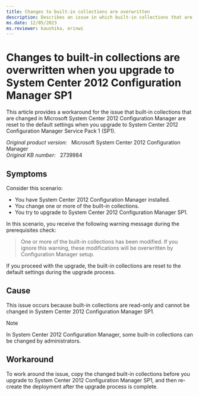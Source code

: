 ```yaml
---
title: Changes to built-in collections are overwritten
description: Describes an issue in which built-in collections that are changed in System Center 2012 Configuration Manager are reset to the default settings when you upgrade to System Center 2012 Configuration Manager SP1.
ms.date: 12/05/2023
ms.reviewer: kaushika, erinwi
---
```

# Changes to built-in collections are overwritten when you upgrade to System Center 2012 Configuration Manager SP1

This article provides a workaround for the issue that built-in collections that are changed in Microsoft System Center 2012 Configuration Manager are reset to the default settings when you upgrade to System Center 2012 Configuration Manager Service Pack 1 (SP1).

_Original product version:_ &nbsp; Microsoft System Center 2012 Configuration Manager  
_Original KB number:_ &nbsp; 2739984

## Symptoms

Consider this scenario:

- You have System Center 2012 Configuration Manager installed.
- You change one or more of the built-in collections.
- You try to upgrade to System Center 2012 Configuration Manager SP1.

In this scenario, you receive the following warning message during the prerequisites check:

> One or more of the built-in collections has been modified. If you ignore this warning, these modifications will be overwritten by Configuration Manager setup.

If you proceed with the upgrade, the built-in collections are reset to the default settings during the upgrade process.

## Cause

This issue occurs because built-in collections are read-only and cannot be changed in System Center 2012 Configuration Manager SP1.

> [!NOTE]
> In System Center 2012 Configuration Manager, some built-in collections can be changed by administrators.

## Workaround

To work around the issue, copy the changed built-in collections before you upgrade to System Center 2012 Configuration Manager SP1, and then re-create the deployment after the upgrade process is complete.
